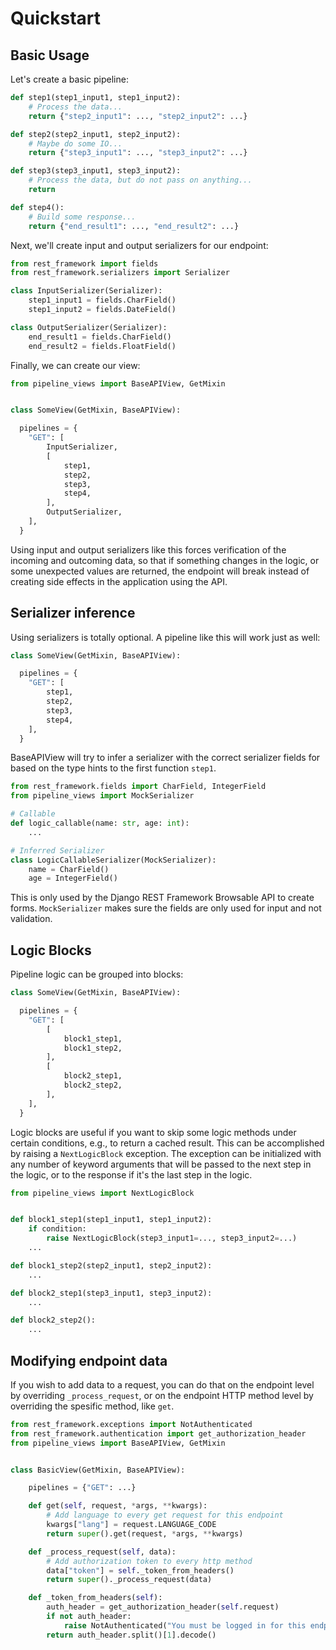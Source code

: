 # Quickstart
##  Basic Usage

Let's create a basic pipeline:

```python
def step1(step1_input1, step1_input2):
    # Process the data...
    return {"step2_input1": ..., "step2_input2": ...}

def step2(step2_input1, step2_input2):
    # Maybe do some IO...
    return {"step3_input1": ..., "step3_input2": ...}

def step3(step3_input1, step3_input2):
    # Process the data, but do not pass on anything...
    return

def step4():
    # Build some response...
    return {"end_result1": ..., "end_result2": ...}
```

Next, we'll create input and output serializers for our endpoint:

```python
from rest_framework import fields
from rest_framework.serializers import Serializer

class InputSerializer(Serializer):
    step1_input1 = fields.CharField()
    step1_input2 = fields.DateField()

class OutputSerializer(Serializer):
    end_result1 = fields.CharField()
    end_result2 = fields.FloatField()
```

Finally, we can create our view:

```python
from pipeline_views import BaseAPIView, GetMixin


class SomeView(GetMixin, BaseAPIView):

  pipelines = {
    "GET": [
        InputSerializer,
        [
            step1,
            step2,
            step3,
            step4,
        ],
        OutputSerializer,
    ],
  }
```

Using input and output serializers like this forces verification of the incoming and outcoming data,
so that if something changes in the logic, or some unexpected values are returned,
the endpoint will break instead of creating side effects in the application using the API.

## Serializer inference

Using serializers is totally optional. A pipeline like this will work just as well:

```python
class SomeView(GetMixin, BaseAPIView):

  pipelines = {
    "GET": [
        step1,
        step2,
        step3,
        step4,
    ],
  }
```

BaseAPIView will try to infer a serializer with the correct serializer fields for
based on the type hints to the first function `step1`.

```python
from rest_framework.fields import CharField, IntegerField
from pipeline_views import MockSerializer

# Callable
def logic_callable(name: str, age: int):
    ...

# Inferred Serializer
class LogicCallableSerializer(MockSerializer):
    name = CharField()
    age = IntegerField()
```

This is only used by the Django REST Framework Browsable API to create forms.
`MockSerializer` makes sure the fields are only used for input and not validation.

## Logic Blocks

Pipeline logic can be grouped into blocks:

```python
class SomeView(GetMixin, BaseAPIView):

  pipelines = {
    "GET": [
        [
            block1_step1,
            block1_step2,
        ],
        [
            block2_step1,
            block2_step2,
        ],
    ],
  }
```

Logic blocks are useful if you want to skip some logic methods under certain conditions, e.g., to return a cached result.
This can be accomplished by raising a `NextLogicBlock` exception. The exception can be initialized with
any number of keyword arguments that will be passed to the next step in the logic, or to the response if it's
the last step in the logic.

```python
from pipeline_views import NextLogicBlock


def block1_step1(step1_input1, step1_input2):
    if condition:
        raise NextLogicBlock(step3_input1=..., step3_input2=...)
    ...

def block1_step2(step2_input1, step2_input2):
    ...

def block2_step1(step3_input1, step3_input2):
    ...

def block2_step2():
    ...
```

## Modifying endpoint data

If you wish to add data to a request, you can do that on the endpoint level by overriding
`_process_request`, or on the endpoint HTTP method level by overriding the spesific method, like `get`.

```python
from rest_framework.exceptions import NotAuthenticated
from rest_framework.authentication import get_authorization_header
from pipeline_views import BaseAPIView, GetMixin


class BasicView(GetMixin, BaseAPIView):

    pipelines = {"GET": ...}

    def get(self, request, *args, **kwargs):
        # Add language to every get request for this endpoint
        kwargs["lang"] = request.LANGUAGE_CODE
        return super().get(request, *args, **kwargs)

    def _process_request(self, data):
        # Add authorization token to every http method
        data["token"] = self._token_from_headers()
        return super()._process_request(data)

    def _token_from_headers(self):
        auth_header = get_authorization_header(self.request)
        if not auth_header:
            raise NotAuthenticated("You must be logged in for this endpoint.")
        return auth_header.split()[1].decode()
```
